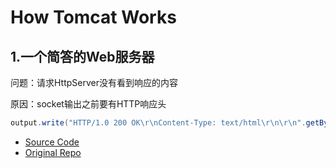 # How Tomcat Works 

## 1.一个简答的Web服务器

问题：请求HttpServer没有看到响应的内容

原因：socket输出之前要有HTTP响应头

```java
output.write("HTTP/1.0 200 OK\r\nContent-Type: text/html\r\n\r\n".getBytes());
```




- [Source Code](http://brainysoftware.com/source/9780975212806.zip)
- [Original Repo](https://github.com/serivires/how-tomcat-works)